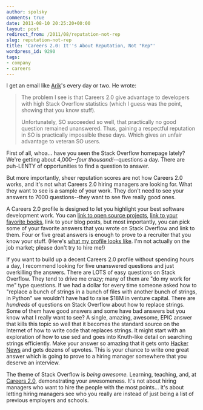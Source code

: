 ```yaml
---
author: spolsky
comments: true
date: 2011-08-10 20:25:20+00:00
layout: post
redirect_from: /2011/08/reputation-not-rep
slug: reputation-not-rep
title: 'Careers 2.0: It''s About Reputation, Not "Rep"'
wordpress_id: 9290
tags:
- company
- careers
---
```


I get an email like [Arik](http://blogs.microsoft.co.il/blogs/arik/)'s every day or two.  He wrote:



<blockquote>The problem I see is that Careers 2.0 give advantage to developers with high Stack Overflow statistics (which I guess was the point, showing that you know stuff).
 
Unfortunately, SO succeeded so well, that practically no good question remained unanswered. Thus, gaining a respectful reputation in SO is practically impossible these days. Which gives an unfair advantage to veteran SO users.</blockquote>



First of all, whoa... have you seen the Stack Overflow homepage lately? We're getting about 4,000--_four thousand!_--questions a day. There are puh-LENTY of opportunities to find a question to answer.

But more importantly, sheer reputation scores are not how Careers 2.0 works, and it's not what Careers 2.0 hiring managers are looking for. What they want to see is a sample of your work. They don't need to see your answers to 7000 questions--they want to see five really good ones.

A Careers 2.0 profile is designed to let you highlight your best software development work. You can [link to open source projects](http://blog.stackoverflow.com/2011/06/codeplex-and-other-gateway-drugs/), [link to your favorite books](http://blog.stackoverflow.com/2011/04/a-bookshelf-on-your-careers-2-0-profile/), link to your blog posts, but most importantly, you can pick some of your favorite answers that you wrote on Stack Overflow and link to them. Four or five great answers is enough to prove to a recruiter that you know your stuff. (Here's [what my profile looks like](http://careers.stackoverflow.com/spolsky). I'm not actually on the job market; please don't try to hire me!)

If you want to build up a decent Careers 2.0 profile without spending hours a day, I recommend looking for five unanswered questions and just overkilling the answers. There are LOTS of easy questions on Stack Overflow. They tend to drive me crazy; many of them are "do my work for me" type questions. If we had a dollar for every time someone asked how to "replace a bunch of strings in a bunch of files with another bunch of strings, in Python" we wouldn't have had to raise $18M in venture capital. There are _hundreds_ of questions on Stack Overflow about how to replace strings. Some of them have good answers and some have bad answers but you know what I really want to see? A single, amazing, awesome, EPIC answer that kills this topic so well that it becomes the standard source on the Internet of how to write code that replaces strings. It might start with an exploration of how to use sed and goes into Knuth-like detail on searching strings efficiently. Make your answer so amazing that it gets onto [Hacker News](http://news.ycombinator.com/) and gets dozens of upvotes. This is your chance to write one great answer which is going to prove to a hiring manager somewhere that you deserve an interview.

The theme of Stack Overflow is _being awesome._ Learning, teaching, and, at [Careers 2.0](http://careers.stackoverflow.com/), demonstrating your awesomeness. It's not about hiring managers who want to hire the people with the most points... it's about letting hiring managers see who you really are instead of just being a list of previous employers and schools.
